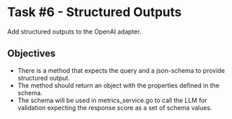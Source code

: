 # Task #6 - Structured Outputs

Add structured outputs to the OpenAI adapter.

## Objectives
- There is a method that expects the query and a json-schema to provide structured output.
- The method should return an object with the properties defined in the schema.
- The schema will be used in metrics_service.go to call the LLM for validation expecting the response score as a set of schema values.